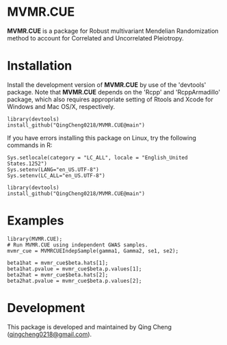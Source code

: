 MVMR.CUE
=======
  
  **MVMR.CUE** is a package for Robust multivariant Mendelian Randomization method to account for Correlated and Uncorrelated Pleiotropy.

Installation
============
  Install the development version of **MVMR.CUE** by use of the 'devtools' package. Note that **MVMR.CUE** depends on the 'Rcpp' and 'RcppArmadillo' package, which also requires appropriate setting of Rtools and Xcode for Windows and Mac OS/X, respectively.
```
library(devtools)
install_github("QingCheng0218/MVMR.CUE@main")
```

If you have errors installing this package on Linux, try the following commands in R:
  ```
Sys.setlocale(category = "LC_ALL", locale = "English_United States.1252") 
Sys.setenv(LANG="en_US.UTF-8")
Sys.setenv(LC_ALL="en_US.UTF-8")

library(devtools)
install_github("QingCheng0218/MVMR.CUE@main")
```

Examples
=========
```
library(MVMR.CUE);
# Run MVMR.CUE using independent GWAS samples.
mvmr_cue = MVMRCUEIndepSample(gamma1, Gamma2, se1, se2);

beta1hat = mvmr_cue$beta.hats[1];
beta1hat.pvalue = mvmr_cue$beta.p.values[1];
beta2hat = mvmr_cue$beta.hats[2];
beta2hat.pvalue = mvmr_cue$beta.p.values[2];
```


Development
===========
  
  This package is developed and maintained by Qing Cheng (qingcheng0218@gmail.com). 
